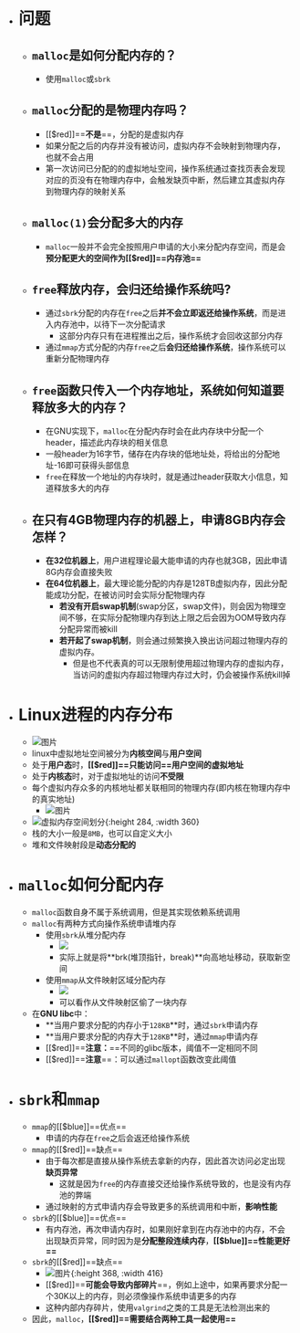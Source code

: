 - # 问题
	- ## ``malloc``是如何分配内存的？
		- 使用`malloc`或`sbrk`
	- ## ``malloc``分配的是物理内存吗？
		- [[$red]]==**不是**==，分配的是虚拟内存
		- 如果分配之后的内存并没有被访问，虚拟内存不会映射到物理内存，也就不会占用
		- 第一次访问已分配的的虚拟地址空间，操作系统通过查找页表会发现对应的页没有在物理内存中，会触发缺页中断，然后建立其虚拟内存到物理内存的映射关系
	- ## ``malloc(1)``会分配多大的内存
		- ``malloc``一般并不会完全按照用户申请的大小来分配内存空间，而是会**预分配更大的空间作为[[$red]]==内存池==**
	- ## ``free``释放内存，会归还给操作系统吗?
		- 通过``sbrk``分配的内存在``free``之后**并不会立即返还给操作系统**，而是进入内存池中，以待下一次分配请求
			- 这部分内存只有在进程推出之后，操作系统才会回收这部分内存
		- 通过``mmap``方式分配的内存``free``之后**会归还给操作系统**，操作系统可以重新分配物理内存
	- ## ``free``函数只传入一个内存地址，系统如何知道要释放多大的内存？
		- 在GNU实现下，``malloc``在分配内存时会在此内存块中分配一个header，描述此内存块的相关信息
		- 一般header为16字节，储存在内存块的低地址处，将给出的分配地址-16即可获得头部信息
		- ``free``在释放一个地址的内存块时，就是通过header获取大小信息，知道释放多大的内存
	- ## 在只有4GB物理内存的机器上，申请8GB内存会怎样？
		- **在32位机器上**，用户进程理论最大能申请的内存也就3GB，因此申请8G内存会直接失败
		- **在64位机器上**，最大理论能分配的内存是128TB虚拟内存，因此分配能成功分配，在被访问时会实际分配物理内存
			- **若没有开启swap机制**(swap分区，swap文件)，则会因为物理空间不够，在实际分配物理内存到达上限之后会因为OOM导致内存分配异常而被kill
			- **若开起了swap机制**，则会通过频繁换入换出访问超过物理内存的虚拟内存。
				- 但是也不代表真的可以无限制使用超过物理内存的虚拟内存，当访问的虚拟内存超过物理内存过大时，仍会被操作系统kill掉
- # Linux进程的内存分布
	- ![图片](https://cdn.xiaolincoding.com//mysql/other/1db038e1d2e5325b05e2bb80475d962a.png)
	- linux中虚拟地址空间被分为**内核空间**与**用户空间**
	- 处于**用户态**时，**[[$red]]==只能访问==用户空间的虚拟地址**
	- 处于**内核态**时，对于虚拟地址的访问**不受限**
	- 每个虚拟内存众多的内核地址都关联相同的物理内存(即内核在物理内存中的真实地址)
		- ![图片](https://cdn.xiaolincoding.com//mysql/other/c88bda5db60029f3ea57e4306e7da936.png)
	- ![虚拟内存空间划分](https://cdn.xiaolincoding.com/gh/xiaolincoder/%E6%93%8D%E4%BD%9C%E7%B3%BB%E7%BB%9F/%E8%99%9A%E6%8B%9F%E5%86%85%E5%AD%98/32%E4%BD%8D%E8%99%9A%E6%8B%9F%E5%86%85%E5%AD%98%E5%B8%83%E5%B1%80.png){:height 284, :width 360}
	- 栈的大小一般是``8MB``，也可以自定义大小
	- 堆和文件映射段是**动态分配的**
- # ``malloc``如何分配内存
	- ``malloc``函数自身不属于系统调用，但是其实现依赖系统调用
	- ``malloc``有两种方式向操作系统申请堆内存
		- 使用``sbrk``从堆分配内存
			- ![](https://cdn.xiaolincoding.com/gh/xiaolincoder/ImageHost/%E6%93%8D%E4%BD%9C%E7%B3%BB%E7%BB%9F/%E5%86%85%E5%AD%98%E7%AE%A1%E7%90%86/brk%E7%94%B3%E8%AF%B7.png)
			- 实际上就是将**brk(堆顶指针，break)**向高地址移动，获取新空间
		- 使用``mmap``从文件映射区域分配内存
			- ![](https://cdn.xiaolincoding.com/gh/xiaolincoder/ImageHost/%E6%93%8D%E4%BD%9C%E7%B3%BB%E7%BB%9F/%E5%86%85%E5%AD%98%E7%AE%A1%E7%90%86/mmap%E7%94%B3%E8%AF%B7.png)
			- 可以看作从文件映射区偷了一块内存
	- 在**GNU libc**中：
		- **当用户要求分配的内存小于``128KB``**时，通过``sbrk``申请内存
		- **当用户要求分配的内存大于``128KB``**时，通过``mmap``申请内存
		- [[$red]]==**注意：**==不同的glibc版本，阈值不一定相同不同
		- [[$red]]==**注意**==：可以通过``mallopt``函数改变此阈值
- # ``sbrk``和``mmap``
	- ``mmap``的[[$blue]]==优点==
		- 申请的内存在``free``之后会返还给操作系统
	- ``mmap``的[[$red]]==缺点==
		- 由于每次都是直接从操作系统去拿新的内存，因此首次访问必定出现**缺页异常**
			- 这就是因为``free``的内存直接交还给操作系统导致的，也是没有内存池的弊端
		- 通过映射的方式申请内存会导致更多的系统调用和中断，**影响性能**
	- ``sbrk``的[[$blue]]==优点==
		- 有内存池，再次申请内存时，如果刚好拿到在内存池中的内存，不会出现缺页异常，同时因为是**分配整段连续内存**，**[[$blue]]==性能更好==**
	- ``sbrk``的[[$red]]==缺点==
		- ![图片](https://cdn.xiaolincoding.com//mysql/other/75edee0cb75450e7987a8a482b975bda.png){:height 368, :width 416}
		- [[$red]]==**可能会导致内部碎片**==，例如上途中，如果再要求分配一个30K以上的内存，则必须像操作系统申请更多的内存
		- 这种内部内存碎片，使用``valgrind``之类的工具是无法检测出来的
	- 因此，``malloc``，**[[$red]]==需要结合两种工具一起使用==**
